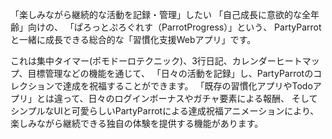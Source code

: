 「楽しみながら継続的な活動を記録・管理」したい
「自己成長に意欲的な全年齢」向けの、
「ぱろっとぷろぐれす（ParrotProgress）」という、
PartyParrotと一緒に成長できる総合的な「習慣化支援Webアプリ」です。

これは集中タイマー(ポモドーロテクニック)、3行日記、カレンダーヒートマップ、目標管理などの機能を通じて、
「日々の活動を記録」し、PartyParrotのコレクションで達成を祝福することができます。
「既存の習慣化アプリやTodoアプリ」とは違って、日々のログインボーナスやガチャ要素による報酬、
そしてシンプルなUIと可愛らしいPartyParrotによる達成祝福アニメーションにより、楽しみながら継続できる独自の体験を提供する機能があります。